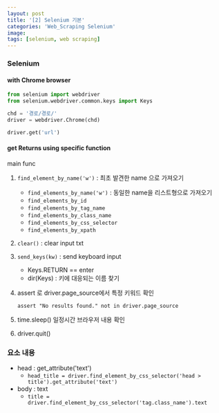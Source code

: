 ```yaml
---
layout: post
title: '[2] Selenium 기본'
categories: 'Web_Scraping Selenium'
image: 
tags: [selenium, web scraping]
---
```


### Selenium

#### with Chrome browser

```python
from selenium import webdriver
from selenium.webdriver.common.keys import Keys

chd = '경로/경로/'
driver = webdriver.Chrome(chd)

driver.get('url')
```



#### get Returns using specific function

main func

1. `find_element_by_name('w')` : 최초 발견한 name 으로 가져오기

   + `find_elements_by_name('w')` : 동일한 name을 리스트형으로 가져오기
   + `find_elements_by_id`
   + `find_elements_by_tag_name`
   + `find_elements_by_class_name`
   + `find_elements_by_css_selector`
   + `find_elements_by_xpath`

   

2. `clear()` : clear input txt

3. `send_keys(kw)` : send keyboard input 

   + Keys.RETURN == enter
   + dir(Keys) : 키에 대응되는 이름 찾기

4. assert 로 driver.page_source에서 특정 키워드 확인

   `assert "No results found." not in driver.page_source`

5. time.sleep() 일정시간 브라우저 내용 확인

6. driver.quit() 



### 요소 내용

+ head : get_attribute('text')
  + `head_title = driver.find_element_by_css_selector('head > title').get_attribute('text')`
+ body : text
  + `title = driver.find_element_by_css_selector('tag.class_name').text`

